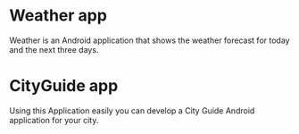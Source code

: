 # Weather app
Weather is an Android application that shows the weather forecast for today and the next three days.

# CityGuide app
Using this Application easily you can develop a City Guide Android application for your city.
